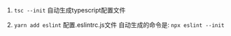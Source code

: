 1. `tsc --init` 自动生成typescript配置文件


2. `yarn add eslint`
   配置.eslintrc.js文件 自动生成的命令是: `npx eslint --init`
